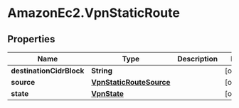 # AmazonEc2.VpnStaticRoute

## Properties

Name | Type | Description | Notes
------------ | ------------- | ------------- | -------------
**destinationCidrBlock** | **String** |  | [optional] 
**source** | [**VpnStaticRouteSource**](VpnStaticRouteSource.md) |  | [optional] 
**state** | [**VpnState**](VpnState.md) |  | [optional] 


